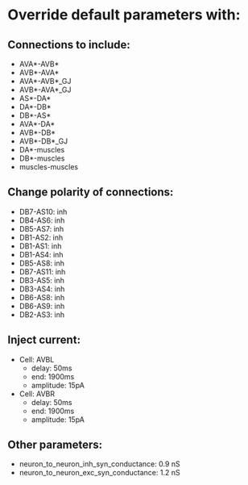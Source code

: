# Override default parameters with:
## Connections to include:
- AVA*-AVB*
- AVB*-AVA*
- AVA*-AVB*_GJ
- AVB*-AVA*_GJ
- AS*-DA*
- DA*-DB*
- DB*-AS*
- AVA*-DA*
- AVB*-DB*
- AVB*-DB*_GJ
- DA*-muscles
- DB*-muscles
- muscles-muscles

## Change polarity of connections:
- DB7-AS10: inh
- DB4-AS6: inh
- DB5-AS7: inh
- DB1-AS2: inh
- DB1-AS1: inh
- DB1-AS4: inh
- DB5-AS8: inh
- DB7-AS11: inh
- DB3-AS5: inh
- DB3-AS4: inh
- DB6-AS8: inh
- DB6-AS9: inh
- DB2-AS3: inh

## Inject current:
- Cell: AVBL
    - delay: 50ms
    - end: 1900ms
    - amplitude: 15pA
- Cell: AVBR
    - delay: 50ms
    - end: 1900ms
    - amplitude: 15pA

## Other parameters:
- neuron_to_neuron_inh_syn_conductance: 0.9 nS
- neuron_to_neuron_exc_syn_conductance: 1.2 nS

